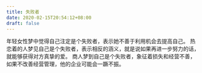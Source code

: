 ```yaml
---
title: 失败者
date: 2020-02-15T20:54:12+08:00
draft: false
---
```


年轻女性梦中觉得自己注定是个失败者，表示她不善于利用机会去提高自己。
热恋着的人梦见自己是个失败者，表示相反的涵义，就是说如果再进一步努力的话，就能够获得对方真挚的爱。
商人梦到自己是个失败者，象征着损失和经营不善，如果不改善经营管理，他的企业可能会一蹶不振。
